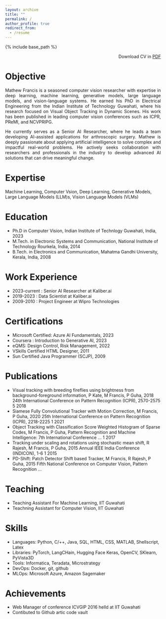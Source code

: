 ```yaml
---
layout: archive
title: ""
permalink: /
author_profile: true
redirect_from:
  - /resume
---
```


{% include base_path %}
<p align="right">Download CV in <a href="https://mafran22.github.io/files/cv.pdf">PDF</a></p>

Objective
======
<p style='text-align: justify;'> Mathew Francis is a seasoned computer vision researcher with expertise in deep learning, machine learning, generative models, large language models, and vision-language systems. He earned his PhD in Electrical Engineering from the Indian Institute of Technology Guwahati, where his research focused on Visual Object Tracking in Dynamic Scenes. His work has been published in leading computer vision conferences such as ICPR, PReMI, and NCVPRIPG.
</p>

<p style='text-align: justify;'>
He currently serves as a Senior AI Researcher, where he leads a team developing AI-assisted applications for arthroscopic surgery. Mathew is deeply passionate about applying artificial intelligence to solve complex and impactful real-world problems. He actively seeks collaboration with researchers and professionals in the industry to develop advanced AI solutions that can drive meaningful change.</p>

Expertise
========
Machine Learning, Computer Vsion, Deep Learning, Generative Models, Large Language Models (LLM)s, Vision Language Models (VLMs)

Education
======
* Ph.D in Computer Vision, Indian Institute of Technlogy Guwahati, India, 2023
* M.Tech. in Electronic Systems and Communication, National Institute of Technology Rourkela, India, 2014
* B.Tech. in Electronics and Communication, Mahatma Gandhi University, Kerala, India, 2008


Work Experience
======
* 2023-current : Senior AI Researcher at Kaliber.ai
* 2019-2023 : Data Scientist at  Kaliber.ai
* 2009-2010 : Project Engineer at Wipro Technologies


  
Certifications
======

* Microsoft Certified: Azure AI Fundamentals, 2023
* Coursera : Introduction to Generative AI, 2023
* eQMS: Design Control, Risk Management, 2022
* VSkills Certified HTML Designer, 2011
* Sun Certified Java Programmer (SCJP), 2009


Publications
======
* Visual tracking with breeding fireflies using brightness from background-foreground information, P Kate, M Francis, P Guha, 2018 24th International Conference on Pattern Recognition (ICPR), 2570-2575	5	2018
* Siamese Fully Convolutional Tracker with Motion Correction, M Francis, P Guha, 2020 25th International Conference on Pattern Recognition (ICPR), 2218-2225	1	2021
* Object Tracking with Classification Score Weighted Histogram of Sparse Codes, M Francis, P Guha, Pattern Recognition and Machine Intelligence: 7th International Conference …	1	2017
* Tracking under scaling and rotations using stochastic mean shift, R Rajesh, M Francis, P Guha, 2015 Annual IEEE India Conference (INDICON), 1-6	1	2015
* PD-Shift: Patch Detector Shift based Tracker, M Francis, R Rajesh, P Guha, 2015 Fifth National Conference on Computer Vision, Pattern Recognition …
  
Teaching
======
* Teaching Assistant For Machine Learning, IIT Guwahati 
* Teachning Assistant for Computer Vision, IIT Guwahati 
  
Skills
======

* Languages: Python, C/++, Java, SQL, HTML, CSS, MATLAB, Shellscript, Latex
* Libraries: PyTorch, LangCHain, Hugging Face Keras, OpenCV, SKlearn, PyVista3D
* Tools: Informatica, Teradata, Microstrategy
* DevOps: Docker, git, github
* MLOps: Microsoft Azure, Amazon Sagemaker
  
Achievements
======
* Web Manager of conference ICVGIP 2016 helld at IIT Guwahati
* Contibuted to Github artic code vault
